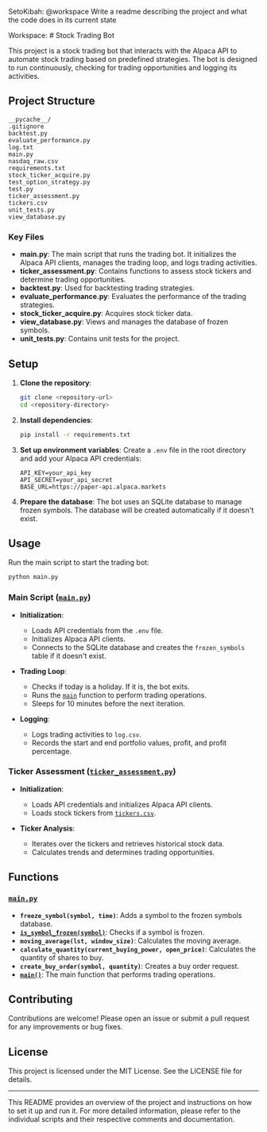 SetoKibah: @workspace Write a readme describing the project and what the code does in its current state

Workspace: # Stock Trading Bot

This project is a stock trading bot that interacts with the Alpaca API to automate stock trading based on predefined strategies. The bot is designed to run continuously, checking for trading opportunities and logging its activities.

## Project Structure

```
__pycache__/
.gitignore
backtest.py
evaluate_performance.py
log.txt
main.py
nasdaq_raw.csv
requirements.txt
stock_ticker_acquire.py
test_option_strategy.py
test.py
ticker_assessment.py
tickers.csv
unit_tests.py
view_database.py
```

### Key Files

- **main.py**: The main script that runs the trading bot. It initializes the Alpaca API clients, manages the trading loop, and logs trading activities.
- **ticker_assessment.py**: Contains functions to assess stock tickers and determine trading opportunities.
- **backtest.py**: Used for backtesting trading strategies.
- **evaluate_performance.py**: Evaluates the performance of the trading strategies.
- **stock_ticker_acquire.py**: Acquires stock ticker data.
- **view_database.py**: Views and manages the database of frozen symbols.
- **unit_tests.py**: Contains unit tests for the project.

## Setup

1. **Clone the repository**:
    ```sh
    git clone <repository-url>
    cd <repository-directory>
    ```

2. **Install dependencies**:
    ```sh
    pip install -r requirements.txt
    ```

3. **Set up environment variables**:
    Create a `.env` file in the root directory and add your Alpaca API credentials:
    ```
    API_KEY=your_api_key
    API_SECRET=your_api_secret
    BASE_URL=https://paper-api.alpaca.markets
    ```

4. **Prepare the database**:
    The bot uses an SQLite database to manage frozen symbols. The database will be created automatically if it doesn't exist.

## Usage

Run the main script to start the trading bot:
```sh
python main.py
```

### Main Script ([`main.py`](command:_github.copilot.openRelativePath?%5B%7B%22scheme%22%3A%22file%22%2C%22authority%22%3A%22%22%2C%22path%22%3A%22%2Ff%3A%2FPersonal%20Programming%20Projects%2FTrading%2FAlpacaPaperTrader%2Fmain.py%22%2C%22query%22%3A%22%22%2C%22fragment%22%3A%22%22%7D%5D "f:\Personal Programming Projects\Trading\AlpacaPaperTrader\main.py"))

- **Initialization**:
    - Loads API credentials from the `.env` file.
    - Initializes Alpaca API clients.
    - Connects to the SQLite database and creates the `frozen_symbols` table if it doesn't exist.

- **Trading Loop**:
    - Checks if today is a holiday. If it is, the bot exits.
    - Runs the [`main`](command:_github.copilot.openSymbolFromReferences?%5B%7B%22%24mid%22%3A1%2C%22path%22%3A%22%2Ff%3A%2FPersonal%20Programming%20Projects%2FTrading%2FAlpacaPaperTrader%2Fmain.py%22%2C%22scheme%22%3A%22file%22%7D%2C%7B%22line%22%3A117%2C%22character%22%3A4%7D%5D "main.py") function to perform trading operations.
    - Sleeps for 10 minutes before the next iteration.

- **Logging**:
    - Logs trading activities to `log.csv`.
    - Records the start and end portfolio values, profit, and profit percentage.

### Ticker Assessment ([`ticker_assessment.py`](command:_github.copilot.openRelativePath?%5B%7B%22scheme%22%3A%22file%22%2C%22authority%22%3A%22%22%2C%22path%22%3A%22%2Ff%3A%2FPersonal%20Programming%20Projects%2FTrading%2FAlpacaPaperTrader%2Fticker_assessment.py%22%2C%22query%22%3A%22%22%2C%22fragment%22%3A%22%22%7D%5D "f:\Personal Programming Projects\Trading\AlpacaPaperTrader\ticker_assessment.py"))

- **Initialization**:
    - Loads API credentials and initializes Alpaca API clients.
    - Loads stock tickers from [`tickers.csv`](command:_github.copilot.openRelativePath?%5B%7B%22scheme%22%3A%22file%22%2C%22authority%22%3A%22%22%2C%22path%22%3A%22%2Ff%3A%2FPersonal%20Programming%20Projects%2FTrading%2FAlpacaPaperTrader%2Ftickers.csv%22%2C%22query%22%3A%22%22%2C%22fragment%22%3A%22%22%7D%5D "f:\Personal Programming Projects\Trading\AlpacaPaperTrader\tickers.csv").

- **Ticker Analysis**:
    - Iterates over the tickers and retrieves historical stock data.
    - Calculates trends and determines trading opportunities.

## Functions

### [`main.py`](command:_github.copilot.openRelativePath?%5B%7B%22scheme%22%3A%22file%22%2C%22authority%22%3A%22%22%2C%22path%22%3A%22%2Ff%3A%2FPersonal%20Programming%20Projects%2FTrading%2FAlpacaPaperTrader%2Fmain.py%22%2C%22query%22%3A%22%22%2C%22fragment%22%3A%22%22%7D%5D "f:\Personal Programming Projects\Trading\AlpacaPaperTrader\main.py")

- **`freeze_symbol(symbol, time)`**: Adds a symbol to the frozen symbols database.
- **[`is_symbol_frozen(symbol)`](command:_github.copilot.openSymbolFromReferences?%5B%7B%22%24mid%22%3A1%2C%22path%22%3A%22%2Ff%3A%2FPersonal%20Programming%20Projects%2FTrading%2FAlpacaPaperTrader%2Fmain.py%22%2C%22scheme%22%3A%22file%22%7D%2C%7B%22line%22%3A63%2C%22character%22%3A4%7D%5D "main.py")**: Checks if a symbol is frozen.
- **`moving_average(lst, window_size)`**: Calculates the moving average.
- **`calculate_quantity(current_buying_power, open_price)`**: Calculates the quantity of shares to buy.
- **`create_buy_order(symbol, quantity)`**: Creates a buy order request.
- **[`main()`](command:_github.copilot.openSymbolFromReferences?%5B%7B%22%24mid%22%3A1%2C%22path%22%3A%22%2Ff%3A%2FPersonal%20Programming%20Projects%2FTrading%2FAlpacaPaperTrader%2Fmain.py%22%2C%22scheme%22%3A%22file%22%7D%2C%7B%22line%22%3A117%2C%22character%22%3A4%7D%5D "main.py")**: The main function that performs trading operations.

## Contributing

Contributions are welcome! Please open an issue or submit a pull request for any improvements or bug fixes.

## License

This project is licensed under the MIT License. See the LICENSE file for details.

---

This README provides an overview of the project and instructions on how to set it up and run it. For more detailed information, please refer to the individual scripts and their respective comments and documentation.
